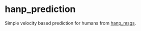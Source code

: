 # hanp_prediction

Simple velocity based prediction for humans from [hanp_msgs](https://github.com/harmishhk/hanp_msgs).
